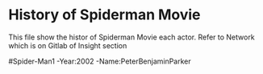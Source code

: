 # History of Spiderman Movie

This file show the histor of Spiderman Movie each actor.
Refer to Network which is on Gitlab of Insight section

#Spider-Man1 
-Year:2002 
-Name:PeterBenjaminParker 



